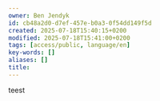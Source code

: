 ```yaml
---
owner: Ben Jendyk
id: cb48a2d0-d7ef-457e-b0a3-0f54dd149f5d
created: 2025-07-18T15:40:15+0200
modified: 2025-07-18T15:41:00+0200
tags: [access/public, language/en]
key-words: []
aliases: []
title:
---
```


teest